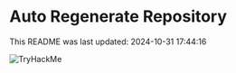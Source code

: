 # Auto Regenerate Repository

This README was last updated: 2024-10-31 17:44:16

 ![TryHackMe](https://tryhackme.com/badge/533634)